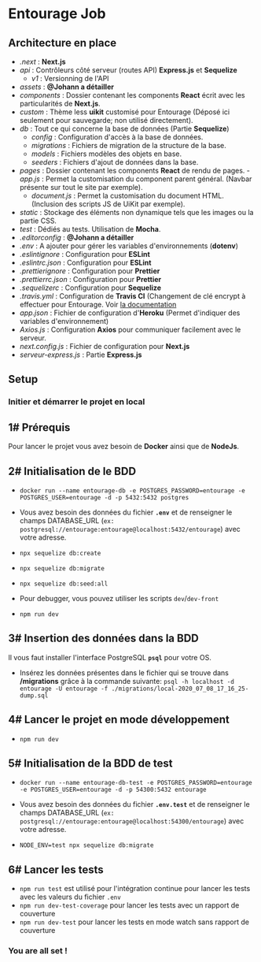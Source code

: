 # Entourage Job

## Architecture en place

- _.next_ : **Next.js**
- _api_ : Contrôleurs côté serveur (routes API) **Express.js** et **Sequelize**
  - _v1_ : Versionning de l'API
- _assets_ : **@Johann a détailler**
- _components_ : Dossier contenant les components **React** écrit avec les particularités de **Next.js**.
- _custom_ : Thème less **uikit** customisé pour Entourage (Déposé ici seulement pour sauvegarde; non utilisé directement).
- _db_ : Tout ce qui concerne la base de données (Partie **Sequelize**)
  - _config_ : Configuration d'accès à la base de données.
  - _migrations_ : Fichiers de migration de la structure de la base.
  - _models_ : Fichiers modèles des objets en base.
  - _seeders_ : Fichiers d'ajout de données dans la base.
- _pages_ : Dossier contenant les components **React** de rendu de pages.
  -_app.js_ : Permet la customisation du component parent général. (Navbar présente sur tout le site par exemple).
  - _document.js_ : Permet la customisation du document HTML. (Inclusion des scripts JS de UiKit par exemple).
- _static_ : Stockage des éléments non dynamique tels que les images ou la partie CSS.
- _test_ : Dédiés au tests. Utilisation de **Mocha**.
- _.editorconfig_ : **@Johann a détailler**
- _.env_ : A ajouter pour gérer les variables d'environnements (**dotenv**)
- _.eslintignore_ : Configuration pour **ESLint**
- _.eslintrc.json_ : Configuration pour **ESLint**
- _.prettierignore_ : Configuration pour **Prettier**
- _.prettierrc.json_ : Configuration pour **Prettier**
- _.sequelizerc_ : Configuration pour **Sequelize**
- _.travis.yml_ : Configuration de **Travis CI** (Changement de clé encrypt à effectuer pour Entourage. Voir [la documentation](https://docs.travis-ci.com/user/deployment/heroku/)
- _app.json_ : Fichier de configuration d'**Heroku** (Permet d'indiquer des variables d'environnement)
- _Axios.js_ : Configuration **Axios** pour communiquer facilement avec le serveur.
- _next.config.js_ : Fichier de configuration pour **Next.js**
- _serveur-express.js_ : Partie **Express.js**

## Setup

### Initier et démarrer le projet en local

## 1# Prérequis

Pour lancer le projet vous avez besoin de **Docker** ainsi que de **NodeJs**.

## 2# Initialisation de le BDD

- `docker run --name entourage-db -e POSTGRES_PASSWORD=entourage -e POSTGRES_USER=entourage -d -p 5432:5432 postgres`

- Vous avez besoin des données du fichier **`.env`** et de renseigner le champs DATABASE_URL (`ex: postgresql://entourage:entourage@localhost:5432/entourage`) avec votre adresse.

- `npx sequelize db:create`

- `npx sequelize db:migrate`

- `npx sequelize db:seed:all`

- Pour debugger, vous pouvez utiliser les scripts `dev`/`dev-front`

- `npm run dev`


## 3# Insertion des données dans la BDD

Il vous faut installer l'interface PostgreSQL **`psql`** pour votre OS.

- Insérez les données présentes dans le fichier qui se trouve dans **/migrations** grâce à la commande suivante: `psql -h localhost -d entourage -U entourage -f ./migrations/local-2020_07_08_17_16_25-dump.sql`

## 4# Lancer le projet en mode développement

- `npm run dev`

## 5# Initialisation de la BDD de test

- `docker run --name entourage-db-test -e POSTGRES_PASSWORD=entourage -e POSTGRES_USER=entourage -d -p 54300:5432 entourage`

- Vous avez besoin des données du fichier **`.env.test`** et de renseigner le champs DATABASE_URL (`ex: postgresql://entourage:entourage@localhost:54300/entourage`) avec votre adresse.

- `NODE_ENV=test npx sequelize db:migrate`

## 6# Lancer les tests

- `npm run test` est utilisé pour l'intégration continue pour lancer les tests avec les valeurs du fichier `.env`
- `npm run dev-test-coverage` pour lancer les tests avec un rapport de couverture
- `npm run dev-test` pour lancer les tests en mode watch sans rapport de couverture


### You are all set !
